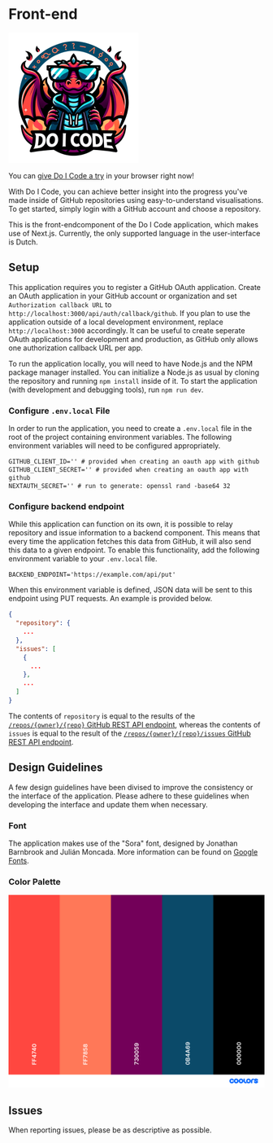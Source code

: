 # Front-end
<img height="256" width="256" src="./public/logo.png">

You can [give Do I Code a try](https://do-i-code.com) in your browser right now!

With Do I Code, you can achieve better insight into the progress you've made inside of GitHub repositories using easy-to-understand visualisations. To get started, simply login with a GitHub account and choose a repository.

This is the front-endcomponent of the Do I Code application, which makes use of Next.js. Currently, the only supported language in the user-interface is Dutch.

## Setup
This application requires you to register a GitHub OAuth application. Create an OAuth application in your GitHub account or organization and set `Authorization callback URL` to `http://localhost:3000/api/auth/callback/github`. If you plan to use the application outside of a local development environment, replace `http://localhost:3000` accordingly. It can be useful to create seperate OAuth applications for development and production, as GitHub only allows one authorization callback URL per app.

To run the application locally, you will need to have Node.js and the NPM package manager installed. You can initialize a Node.js as usual by cloning the repository and running `npm install` inside of it. To start the application (with development and debugging tools), run `npm run dev`.

### Configure `.env.local` File
In order to run the application, you need to create a `.env.local` file in the root of the project containing environment variables. The following environment variables will need to be configured appropriately.

```
GITHUB_CLIENT_ID='' # provided when creating an oauth app with github
GITHUB_CLIENT_SECRET='' # provided when creating an oauth app with github
NEXTAUTH_SECRET='' # run to generate: openssl rand -base64 32
```

### Configure backend endpoint
While this application can function on its own, it is possible to relay repository and issue information to a backend component. This means that every time the application fetches this data from GitHub, it will also send this data to a given endpoint. To enable this functionality, add the following environment variable to your `.env.local` file.

```
BACKEND_ENDPOINT='https://example.com/api/put'
```

When this environment variable is defined, JSON data will be sent to this endpoint using PUT requests. An example is provided below.

```json
{
  "repository": {
    ...
  },
  "issues": [
    {
      ...
    },
    ...
  ]
}
```

The contents of `repository` is equal to the results of the [`/repos/{owner}/{repo}` GitHub REST API endpoint](https://docs.github.com/en/rest/repos/repos?apiVersion=2022-11-28#get-a-repository), whereas the contents of `issues` is equal to the result of the [`/repos/{owner}/{repo}/issues` GitHub REST API endpoint](https://docs.github.com/en/rest/issues/issues?apiVersion=2022-11-28#list-repository-issues).

## Design Guidelines
A few design guidelines have been divised to improve the consistency or the interface of the application. Please adhere to these guidelines when developing the interface and update them when necessary.

### Font
The application makes use of the "Sora" font, designed by Jonathan Barnbrook and Julián Moncada. More information can be found on [Google Fonts](https://fonts.google.com/specimen/Sora).

### Color Palette
[![Color Palette](./public/palette.png)](./public/palette.pdf)

## Issues
When reporting issues, please be as descriptive as possible.
